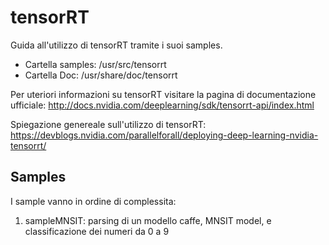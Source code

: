 # tensorRT

Guida all'utilizzo di tensorRT tramite i suoi samples. 
- Cartella samples: /usr/src/tensorrt
- Cartella Doc: /usr/share/doc/tensorrt

Per uteriori informazioni su tensorRT visitare la pagina di documentazione ufficiale:
http://docs.nvidia.com/deeplearning/sdk/tensorrt-api/index.html

Spiegazione genereale sull'utilizzo di tensorRT:
https://devblogs.nvidia.com/parallelforall/deploying-deep-learning-nvidia-tensorrt/


## Samples
I sample vanno in ordine di complessita: 
1. sampleMNSIT: parsing di un modello caffe, MNSIT model, e classificazione dei numeri da 0 a 9
